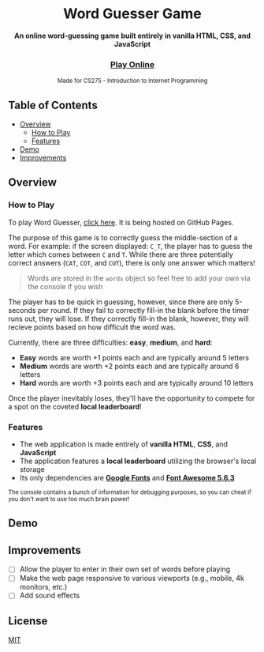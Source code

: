 <div align="center">
  <h1>Word Guesser Game</h1>
</div>
<div align="center">
  <strong>An online word-guessing game built entirely in vanilla HTML, CSS, and JavaScript</strong>
</div>
<div align="center">
  <h3>
    <a href="https://averybuehler.github.io/CS275-Final-Project/" target="_blank">
      Play Online
    </a>
  </h3>
</div>
<div align="center">
  <sub>Made for CS275 - Introduction to Internet Programming</sub>
</div>

## Table of Contents
- [Overview](#overview)
  - [How to Play](#how-to-play)
  - [Features](#features)
- [Demo](#demo)
- [Improvements](#improvements)

## Overview
  ### How to Play
  To play Word Guesser, [click here](https://averybuehler.github.io/CS275-Final-Project/). It is being hosted on GitHub Pages.
  
  The purpose of this game is to correctly guess the middle-section of a word. For example: if the screen displayed: `C_T`, the player    has to guess the letter which comes between `C` and `T`. While there are three potentially correct answers (`CAT`, `COT`, and `CUT`), there is only one answer which matters!
  
  > Words are stored in the `words` object so feel free to add your own via the console if you wish 
  
  The player has to be quick in guessing, however, since there are only 5-seconds per round. If they fail to correctly fill-in the blank before the timer runs out, they will lose. If they correctly fill-in the blank, however, they will recieve points based on how difficult the word was.
  
Currently, there are three difficulties: **easy**, **medium**, and **hard**:
- **Easy** words are worth +1 points each and are typically around 5 letters
- **Medium** words are worth +2 points each and are typically around 6 letters
- **Hard** words are worth +3 points each and are typically around 10 letters


Once the player inevitably loses, they'll have the opportunity to compete for a spot on the coveted **local leaderboard**! 

### Features
- The web application is made entirely of **vanilla HTML**, **CSS**, and **JavaScript**
- The application features a  **local leaderboard** utilizing the browser's local storage
- Its only dependencies are **[Google Fonts](https://fonts.google.com/)** and **[Font Awesome 5.6.3](https://fontawesome.com/)**

<sub>The console contains a bunch of information for debugging purposes, so you can cheat if you don't want to use too much brain power! </sub>
## Demo

## Improvements
- [ ] Allow the player to enter in their own set of words before playing
- [ ] Make the web page responsive to various viewports (e.g., mobile, 4k monitors, etc.)
- [ ] Add sound effects
## License
[MIT](https://tldrlegal.com/license/mit-license)
